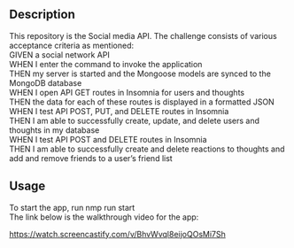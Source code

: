 ## Description

This repository is the Social media API. The challenge consists of various acceptance criteria as mentioned:<br/>
GIVEN a social network API<br/>
WHEN I enter the command to invoke the application<br/>
THEN my server is started and the Mongoose models are synced to the MongoDB database<br/>
WHEN I open API GET routes in Insomnia for users and thoughts<br/>
THEN the data for each of these routes is displayed in a formatted JSON<br/>
WHEN I test API POST, PUT, and DELETE routes in Insomnia<br/>
THEN I am able to successfully create, update, and delete users and thoughts in my database<br/>
WHEN I test API POST and DELETE routes in Insomnia<br/>
THEN I am able to successfully create and delete reactions to thoughts and add and remove friends to a user’s friend list<br/>

## Usage

To start the app, run nmp run start<br/>
The link below is the walkthrough video for the app:<br/>

https://watch.screencastify.com/v/BhvWvql8eijoQOsMi7Sh